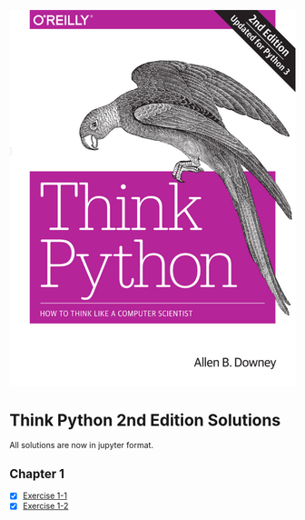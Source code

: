 ![image info](./cover.jpg)

# Think Python 2nd Edition Solutions

All solutions are now in jupyter format.

## Chapter 1
- [x] [Exercise 1-1](./Exercises/E-01/exercise%201-1.ipynb)
- [x] [Exercise 1-2](./Exercises/E-01/exercise%201-2.ipynb)
